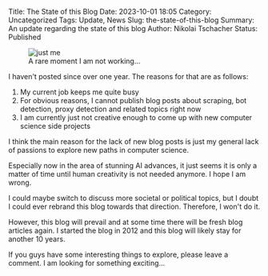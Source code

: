 Title: The State of this Blog
Date: 2023-10-01 18:05
Category: Uncategorized
Tags: Update, News
Slug: the-state-of-this-blog
Summary: An update regarding the state of this blog
Author: Nikolai Tschacher
Status: Published

<figure>
  <img src="{static}/images/me-on-chasseral.jpg" alt="just me" />
  <figcaption>A rare moment I am not working...</figcaption>
</figure>

I haven't posted since over one year. The reasons for that are as follows:

1. My current job keeps me quite busy
2. For obvious reasons, I cannot publish blog posts about scraping, bot detection, proxy detection and related topics right now
3. I am currently just not creative enough to come up with new computer science side projects

I think the main reason for the lack of new blog posts is just my general lack of passions to explore new paths in computer science.

Especially now in the area of stunning AI advances, it just seems it is only a matter of time until human creativity is not needed anymore. I hope I am wrong.

I could maybe switch to discuss more societal or political topics, but I doubt I could ever rebrand this blog towards that direction. Therefore, I won't do it.

However, this blog will prevail and at some time there will be fresh blog articles again. I started the blog in 2012 and this blog will likely stay for another 10 years.

If you guys have some interesting things to explore, please leave a comment. I am looking for something exciting...
